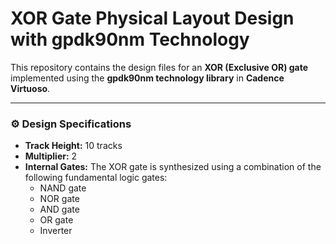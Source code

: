 # XOR Gate Physical Layout Design with gpdk90nm Technology

This repository contains the design files for an **XOR (Exclusive OR) gate** implemented using the **gpdk90nm technology library** in **Cadence Virtuoso**.

---

### ⚙️ Design Specifications

* **Track Height:** 10 tracks
* **Multiplier:** 2
* **Internal Gates:** The XOR gate is synthesized using a combination of the following fundamental logic gates:
  * NAND gate
  * NOR gate
  * AND gate
  * OR gate
  * Inverter
